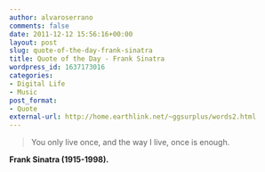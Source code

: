 ```yaml
---
author: alvaroserrano
comments: false
date: 2011-12-12 15:56:16+00:00
layout: post
slug: quote-of-the-day-frank-sinatra
title: Quote of the Day - Frank Sinatra
wordpress_id: 1637173016
categories:
- Digital Life
- Music
post_format:
- Quote
external-url: http://home.earthlink.net/~ggsurplus/words2.html
---
```


<blockquote>You only live once, and the way I live, once is enough.</blockquote>

**Frank Sinatra (1915-1998).**
